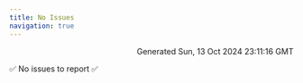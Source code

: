 ```yaml
---
title: No Issues
navigation: true
---
```


<p style="text-align:right;color:#cccs">
Generated Sun, 13 Oct 2024 23:11:16 GMT
</p>
<p>✅ No issues to report ✅</p>



